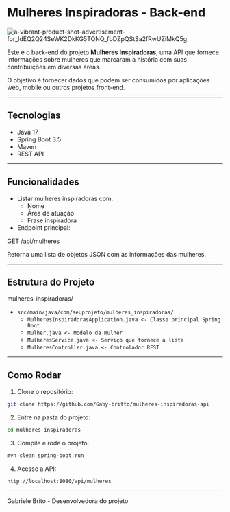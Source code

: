 # Mulheres Inspiradoras - Back-end
![a-vibrant-product-shot-advertisement-for_ldEQ2Q24SeWK2DkKG5TQNQ_fbDZpQStSa2fRwUZiMkQ5g](https://github.com/user-attachments/assets/122c62a3-73b2-42a7-990a-a8089f541691)



Este é o back-end do projeto **Mulheres Inspiradoras**, uma API que fornece informações sobre mulheres que marcaram a história com suas contribuições em diversas áreas.  

O objetivo é fornecer dados que podem ser consumidos por aplicações web, mobile ou outros projetos front-end.

---

## Tecnologias

- Java 17
- Spring Boot 3.5
- Maven
- REST API

---

## Funcionalidades

- Listar mulheres inspiradoras com:
  - Nome
  - Área de atuação
  - Frase inspiradora
- Endpoint principal:  

GET /api/mulheres

Retorna uma lista de objetos JSON com as informações das mulheres.

---

## Estrutura do Projeto

mulheres-inspiradoras/

- `src/main/java/com/seuprojeto/mulheres_inspiradoras/`
  - `MulheresInspiradorasApplication.java <- Classe principal Spring Boot`
  - `Mulher.java <- Modelo da mulher` 
  - `MulheresService.java <- Serviço que fornece a lista`
  - `MulheresController.java <- Controlador REST`


---

## Como Rodar

1. Clone o repositório:
```bash
git clone https://github.com/Gaby-britto/mulheres-inspiradoras-api
```
2. Entre na pasta do projeto:
 ```bash
cd mulheres-inspiradoras
```
3. Compile e rode o projeto:
```bash
mvn clean spring-boot:run
```
4. Acesse a API:

```bash
http://localhost:8080/api/mulheres
```
---

Gabriele Brito - Desenvolvedora do projeto

